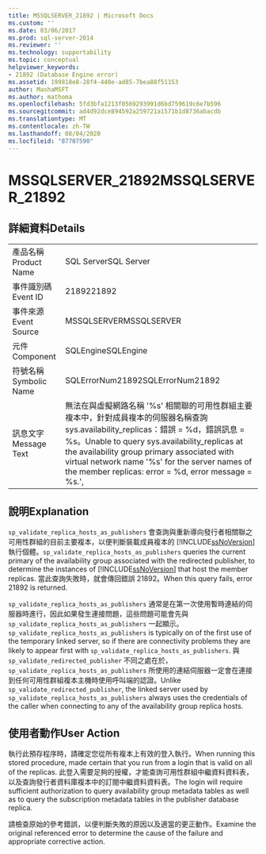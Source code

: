 ```yaml
---
title: MSSQLSERVER_21892 | Microsoft Docs
ms.custom: ''
ms.date: 03/06/2017
ms.prod: sql-server-2014
ms.reviewer: ''
ms.technology: supportability
ms.topic: conceptual
helpviewer_keywords:
- 21892 (Database Engine error)
ms.assetid: 199818e8-28f4-440e-ad85-7bea88f51153
author: MashaMSFT
ms.author: mathoma
ms.openlocfilehash: 5fd3bfa1213f0569293991d6bd759619c6e7b596
ms.sourcegitcommit: ad4d92dce894592a259721a1571b1d8736abacdb
ms.translationtype: MT
ms.contentlocale: zh-TW
ms.lasthandoff: 08/04/2020
ms.locfileid: "87707590"
---
```

# <a name="mssqlserver_21892"></a><span data-ttu-id="aad58-102">MSSQLSERVER_21892</span><span class="sxs-lookup"><span data-stu-id="aad58-102">MSSQLSERVER_21892</span></span>
    
## <a name="details"></a><span data-ttu-id="aad58-103">詳細資料</span><span class="sxs-lookup"><span data-stu-id="aad58-103">Details</span></span>  
  
|||  
|-|-|  
|<span data-ttu-id="aad58-104">產品名稱</span><span class="sxs-lookup"><span data-stu-id="aad58-104">Product Name</span></span>|<span data-ttu-id="aad58-105">SQL Server</span><span class="sxs-lookup"><span data-stu-id="aad58-105">SQL Server</span></span>|  
|<span data-ttu-id="aad58-106">事件識別碼</span><span class="sxs-lookup"><span data-stu-id="aad58-106">Event ID</span></span>|<span data-ttu-id="aad58-107">21892</span><span class="sxs-lookup"><span data-stu-id="aad58-107">21892</span></span>|  
|<span data-ttu-id="aad58-108">事件來源</span><span class="sxs-lookup"><span data-stu-id="aad58-108">Event Source</span></span>|<span data-ttu-id="aad58-109">MSSQLSERVER</span><span class="sxs-lookup"><span data-stu-id="aad58-109">MSSQLSERVER</span></span>|  
|<span data-ttu-id="aad58-110">元件</span><span class="sxs-lookup"><span data-stu-id="aad58-110">Component</span></span>|<span data-ttu-id="aad58-111">SQLEngine</span><span class="sxs-lookup"><span data-stu-id="aad58-111">SQLEngine</span></span>|  
|<span data-ttu-id="aad58-112">符號名稱</span><span class="sxs-lookup"><span data-stu-id="aad58-112">Symbolic Name</span></span>|<span data-ttu-id="aad58-113">SQLErrorNum21892</span><span class="sxs-lookup"><span data-stu-id="aad58-113">SQLErrorNum21892</span></span>|  
|<span data-ttu-id="aad58-114">訊息文字</span><span class="sxs-lookup"><span data-stu-id="aad58-114">Message Text</span></span>|<span data-ttu-id="aad58-115">無法在與虛擬網路名稱 '%s' 相關聯的可用性群組主要複本中，針對成員複本的伺服器名稱查詢 sys.availability_replicas：錯誤 = %d，錯誤訊息 = %s。</span><span class="sxs-lookup"><span data-stu-id="aad58-115">Unable to query sys.availability_replicas at the availability group primary associated with virtual network name '%s' for the server names of the member replicas: error = %d, error message = %s.',</span></span>|  
  
## <a name="explanation"></a><span data-ttu-id="aad58-116">說明</span><span class="sxs-lookup"><span data-stu-id="aad58-116">Explanation</span></span>  
 <span data-ttu-id="aad58-117">`sp_validate_replica_hosts_as_publishers` 會查詢與重新導向發行者相關聯之可用性群組的目前主要複本，以便判斷裝載成員複本的 [!INCLUDE[ssNoVersion](../../includes/ssnoversion-md.md)] 執行個體。</span><span class="sxs-lookup"><span data-stu-id="aad58-117">`sp_validate_replica_hosts_as_publishers` queries the current primary of the availability group associated with the redirected publisher, to determine the instances of [!INCLUDE[ssNoVersion](../../includes/ssnoversion-md.md)] that host the member replicas.</span></span>  <span data-ttu-id="aad58-118">當此查詢失敗時，就會傳回錯誤 21892。</span><span class="sxs-lookup"><span data-stu-id="aad58-118">When this query fails, error 21892 is returned.</span></span>  
  
 <span data-ttu-id="aad58-119">`sp_validate_replica_hosts_as_publishers` 通常是在第一次使用暫時連結的伺服器時進行，因此如果發生連接問題，這些問題可能會先與 `sp_validate_replica_hosts_as_publishers` 一起顯示。</span><span class="sxs-lookup"><span data-stu-id="aad58-119">`sp_validate_replica_hosts_as_publishers` is typically on of the first use of the temporary linked server, so if there are connectivity problems they are likely to appear first with `sp_validate_replica_hosts_as_publishers`.</span></span> <span data-ttu-id="aad58-120">與 `sp_validate_redirected_publisher` 不同之處在於，`sp_validate_replica_hosts_as_publishers` 所使用的連結伺服器一定會在連接到任何可用性群組複本主機時使用呼叫端的認證。</span><span class="sxs-lookup"><span data-stu-id="aad58-120">Unlike `sp_validate_redirected_publisher`, the linked server used by `sp_validate_replica_hosts_as_publishers` always uses the credentials of the caller when connecting to any of the availability group replica hosts.</span></span>  
  
## <a name="user-action"></a><span data-ttu-id="aad58-121">使用者動作</span><span class="sxs-lookup"><span data-stu-id="aad58-121">User Action</span></span>  
 <span data-ttu-id="aad58-122">執行此預存程序時，請確定您從所有複本上有效的登入執行。</span><span class="sxs-lookup"><span data-stu-id="aad58-122">When running this stored procedure, made certain that you run from a login that is valid on all of the replicas.</span></span> <span data-ttu-id="aad58-123">此登入需要足夠的授權，才能查詢可用性群組中繼資料資料表，以及查詢發行者資料庫複本中的訂閱中繼資料資料表。</span><span class="sxs-lookup"><span data-stu-id="aad58-123">The login will require sufficient authorization to query availability group metadata tables as well as to query the subscription metadata tables in the publisher database replica.</span></span>  
  
 <span data-ttu-id="aad58-124">請檢查原始的參考錯誤，以便判斷失敗的原因以及適當的更正動作。</span><span class="sxs-lookup"><span data-stu-id="aad58-124">Examine the original referenced error to determine the cause of the failure and appropriate corrective action.</span></span>  
  
  
